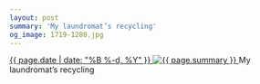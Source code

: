```yaml
---
layout: post
summary: 'My laundromat’s recycling'
og_image: 1719-1280.jpg
---
```


<p>
 <time>
  <a href="/1719">
   {{ page.date | date: "%B %-d, %Y" }}
  </a>
 </time>
 <a href="/1719">
  <img alt="{{ page.summary }}" data-taken="12/15/2022" sizes="(min-width: 700px) 50vw, calc(100vw - 2rem)" src="{{ site.assets_url }}/1719-640.jpg" srcset="{{ site.assets_url }}/1719-320.jpg 320w, {{ site.assets_url }}/1719-640.jpg 640w, {{ site.assets_url }}/1719-960.jpg 960w, {{ site.assets_url }}/1719-1280.jpg 1280w"/>
 </a>
 <span>
  My laundromat’s recycling
 </span>
</p>
